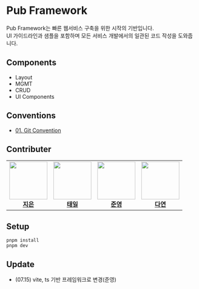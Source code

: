# Pub Framework

Pub Framework는 빠른 웹서비스 구축을 위한 시작의 기반입니다.<br/>
UI 가이드라인과 샘플을 포함하며 모든 서비스 개발에서의 일관된 코드 작성을 도와줍니다.

## Components

- Layout
- MGMT
- CRUD
- UI Components

## Conventions

- [01. Git Convention](https://github.com/hanzsver/pub-framework/wiki/Convention)

## Contributer

<table>
	<tr>
		<td align="center">
			<a href="https://github.com/hanzsver">
				<img src="https://avatars.githubusercontent.com/u/146055547?v=4" width="100px;" alt=""/>
				<br />
				<b>지은</b>
			</a>
		</td>
		<td align="center">
			<a href="https://github.com/taetaeil">
				<img src="https://avatars.githubusercontent.com/u/106569134?v=4" width="100px;" alt=""/>
				<br />
				<b>태일</b>
			</a>
		</td>
		<td align="center">
			<a href="https://github.com/jun0108">
				<img src="https://avatars.githubusercontent.com/u/96496496?v=4" width="100px;" alt=""/>
				<br />
				<b>준영</b>
			</a>
		</td>
		<td align="center">
			<a href="https://github.com/cro3u">
				<img src="https://avatars.githubusercontent.com/u/148185835?v=4" width="100px;" alt=""/>
				<br />
				<b>다연</b>
			</a>
		</td>
    </tr>
</table>

## Setup

```
pnpm install
pnpm dev
```

## Update

- (07.15) vite, ts 기반 프레임워크로 변경(준영)
